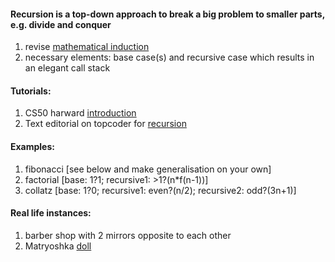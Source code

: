 #### Recursion is a top-down approach to break a big problem to smaller parts, e.g. divide and conquer

1. revise [mathematical induction](https://www.commonlounge.com/discussion/07c16b94f06e40288be9d48a1c4e2c8e/main)
2. necessary elements: base case(s) and recursive case which results in an elegant call stack

#### Tutorials:
1. CS50 harward [introduction](https://youtu.be/VrrnjYgDBEk)
2. Text editorial on topcoder for [recursion](https://www.topcoder.com/community/data-science/data-science-tutorials/an-introduction-to-recursion-part-1/)

#### Examples:
1. fibonacci [see below and make generalisation on your own]
2. factorial [base: 1?1; recursive1: >1?(n*f(n-1))]
3. collatz [base: 1?0; recursive1: even?(n/2); recursive2: odd?(3n+1)]

#### Real life instances:
1. barber shop with 2 mirrors opposite to each other
2. Matryoshka [doll](https://en.wikipedia.org/wiki/Matryoshka_doll)
